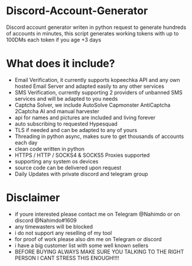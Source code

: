 # Discord-Account-Generator

Discord account generator writen in python request to generate hundreds of accounts in minutes, this script generates working tokens with up to 100DMs each token if you age +3 days

# What does it include?

- Email Verification, it currently supports kopeechka API and any own hosted Email Server and adapted easily to any other services
- SMS Verification, currently supporting 2 providers of unbanned SMS services and will be adapted to you needs
- Captcha Solver, we include AutoSolve Capmonster AntiCaptcha 2Captcha AI and manual harvester
- api for names and pictures are included and living forever
- auto subscribing to requested Hypesquad
- TLS if needed and can be adapted to any of yours
- Threading in python async, makes sure to get thousands of accounts each day
- clean code written in python 
- HTTPS / HTTP / SOCKS4 & SOCKS5 Proxies supported
- supporting any system os devices
- source code can be delivered upon request
- Daily Updates with private discord and telegram group

# Disclaimer
- if youre interested please contact me on Telegram @Nahimdo or on discord @Nahimdo#1609
- any timewasters will be blocked
- i do not support any reselling of my tool
- for proof of work please also dm me on Telegram or discord
- i have a big customer list with some well known sellers
- BEFORE BUYING ALWAYS MAKE SURE YOU TALKING TO THE RIGHT PERSON I CANT STRESS THIS ENOUGH!!!!

